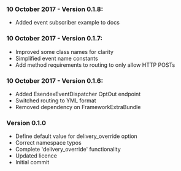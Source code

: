 ### 10 October 2017 - Version 0.1.8:
 - Added event subscriber example to docs

### 10 October 2017 - Version 0.1.7:
 - Improved some class names for clarity
 - Simplified event name constants
 - Add method requirements to routing to only allow HTTP POSTs

### 10 October 2017 - Version 0.1.6:
 - Added EsendexEventDispatcher OptOut endpoint
 - Switched routing to YML format
 - Removed dependency on FrameworkExtraBundle

### Version 0.1.0
 - Define default value for delivery_override option
 - Correct namespace typos
 - Complete 'delivery_override' functionality
 - Updated licence
 - Initial commit

